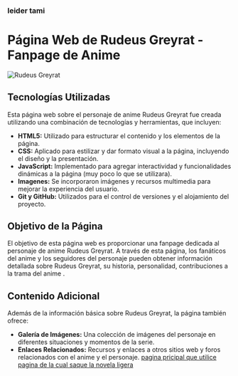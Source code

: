 ### leider tami

# Página Web de Rudeus Greyrat - Fanpage de Anime

![Rudeus Greyrat](https://i0.wp.com/genzay.com/wp-content/uploads/2023/04/mushukotensei-01.png?resize=578%2C1024&ssl=1)

## Tecnologías Utilizadas

Esta página web sobre el personaje de anime Rudeus Greyrat fue creada utilizando una combinación de tecnologías y herramientas, que incluyen:

- **HTML5:** Utilizado para estructurar el contenido y los elementos de la página.
- **CSS:** Aplicado para estilizar y dar formato visual a la página, incluyendo el diseño y la presentación.
- **JavaScript:** Implementado para agregar interactividad y funcionalidades dinámicas a la página (muy poco lo que se utilizara).
- **Imagenes:** Se incorporaron imágenes y recursos multimedia para mejorar la experiencia del usuario.
- **Git y GitHub:** Utilizados para el control de versiones y el alojamiento del proyecto.

## Objetivo de la Página

El objetivo de esta página web es proporcionar una fanpage dedicada al personaje de anime Rudeus Greyrat. A través de esta página, los fanáticos del anime y los seguidores del personaje pueden obtener información detallada sobre Rudeus Greyrat, su historia, personalidad, contribuciones a la trama del anime .

## Contenido Adicional

Además de la información básica sobre Rudeus Greyrat, la página también ofrece:

- **Galería de Imágenes:** Una colección de imágenes del personaje en diferentes situaciones y momentos de la serie.
- **Enlaces Relacionados:** Recursos y enlaces a otros sitios web y foros relacionados con el anime y el personaje.
[pagina pricipal que utilice ](https://mushokutensei.fandom.com/wiki/Wiki)
[pagina de la cual saque la novela ligera ](https://novelasligeras.net/index.php/producto/mushoku-tensei-isekai-ittara-honki-dasu-novela-web/)



